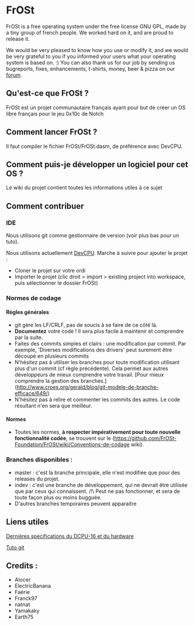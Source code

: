 # FrOSt

FrOSt is a free operating system under the free license GNU GPL, made
by a tiny group of french people.  We worked hard on it, and are proud
to release it.

We would be very pleased to know how you use or modify it, and we
would be very grateful to you if you informed your users what your
operating system is based on. :) You can also thank us for our job by
sending us bugreports, fixes, enhancements, t-shirts, money, beer &
pizza on our [forum](http://frost-0x10c.tk/Forum/index.php).


## Qu'est-ce que FrOSt ?

FrOSt est un projet communautaire français ayant pour but de créer un
OS libre français pour le jeu 0x10c de Notch


## Comment lancer FrOSt ?

Il faut compiler le fichier FrOSt/FrOSt.dasm, de préférence avec
DevCPU.


## Comment puis-je développer un logiciel pour cet OS ?

Le wiki du projet contient toutes les informations utiles à ce sujet


## Comment contribuer

### IDE

Nous utilisons git comme gestionnaire de version (voir plus bas pour
un tuto).

Nous utilisons actuellement
[DevCPU](http://0x10c.fr/index.php?threads/nouvel-%C3%A9mulateur-ide-devcpu.989/#post-34568). Marche
à suivre pour ajouter le projet :

* Cloner le projet sur votre ordi
* Importer le projet (clic droit > import > existing project into
  workspace, puis sélectionner le dossier FrOSt)


### Normes de codage

#### Règles générales

* git gère les LF/CRLF, pas de soucis à se faire de ce côté là.
* __Documentez__ votre code ! Il sera plus facile à maintenir et
  comprendre par la suite.
* Faites des commits simples et clairs : une modification par
  commit. Par exemple, 'Diverses modifications des drivers' peut
  surement être découpé en plusieurs commits
* N'hésitez pas à utiliser les branches pour toute modification
  utilisant plus d'un commit (cf règle précédente). Cela permet aux
  autres développeurs de mieux comprendre votre travail.
  [Pour mieux comprendre la gestion des branches.]
  (http://www.croes.org/gerald/blog/git-modele-de-branche-efficace/649/)
* N'hésitez pas à relire et commenter les commits des autres. Le code
  résultant n'en sera que meilleur.
  

#### Normes

* Toutes les normes, **à respecter impérativement pour toute nouvelle fonctionnalité codée**, se trouvent sur le (https://github.com/FrOSt-Foundation/FrOSt/wiki/Conventions-de-codage wiki).

### Branches disponibles :

* master : c'est la branche principale, elle n'est modifiée que pour
  des releases du projet.
* indev : c'est une branche de développement, qui ne devrait être
  utilisée que par ceux qui connaissent.  /!\ Peut ne pas fonctionner,
  et sera de toute façon plus ou moins bugguée.
* D'autres branches temporaires peuvent apparaitre


## Liens utiles

[Dernières spécifications du DCPU-16 et du hardware](http://dcpu.com/)

[Tuto git](http://git-scm.com/book/fr)


## Credits :

* Alocer
* ElectricBanana
* Faërie
* Franck97
* natnat
* Yamakaky
* Earth75
